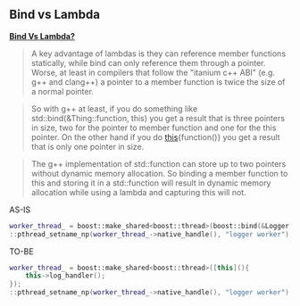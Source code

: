 ## Bind vs Lambda

[**Bind Vs Lambda?**](https://stackoverflow.com/questions/1930903/bind-vs-lambda)

> A key advantage of lambdas is they can reference member functions statically, while bind can only reference them through a pointer. Worse, at least in compilers that follow the "itanium c++ ABI" (e.g. g++ and clang++) a pointer to a member function is twice the size of a normal pointer.

> So with g++ at least, if you do something like std::bind(&Thing::function, this) you get a result that is three pointers in size, two for the pointer to member function and one for the this pointer. On the other hand if you do [this](){function()} you get a result that is only one pointer in size.

> The g++ implementation of std::function can store up to two pointers without dynamic memory allocation. So binding a member function to this and storing it in a std::function will result in dynamic memory allocation while using a lambda and capturing this will not.

AS-IS
```cpp
worker_thread_ = boost::make_shared<boost::thread>(boost::bind(&Logger::log_handler, this));
::pthread_setname_np(worker_thread_->native_handle(), "logger worker");
```

TO-BE
```cpp
worker_thread_ = boost::make_shared<boost::thread>([this](){
    this->log_handler();
});
::pthread_setname_np(worker_thread_->native_handle(), "logger worker");
```